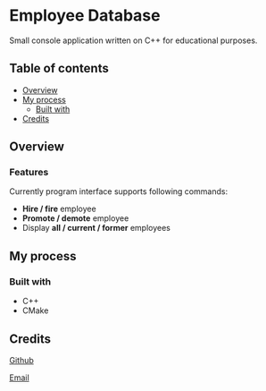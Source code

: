 # Employee Database

Small console application written on C++ for educational purposes.

## Table of contents

- [Overview](#overview)
- [My process](#my-process)
    - [Built with](#built-with)
- [Credits](#credits)

## Overview

### Features

Currently program interface supports following commands:

- **Hire / fire** employee
- **Promote / demote** employee
- Display **all / current / former** employees

## My process

### Built with

- C++
- CMake

## Credits

[Github](https://github.com/IlyaChichkov)

[Email](mailto:ilya.chichkov.dev@gmail.com)